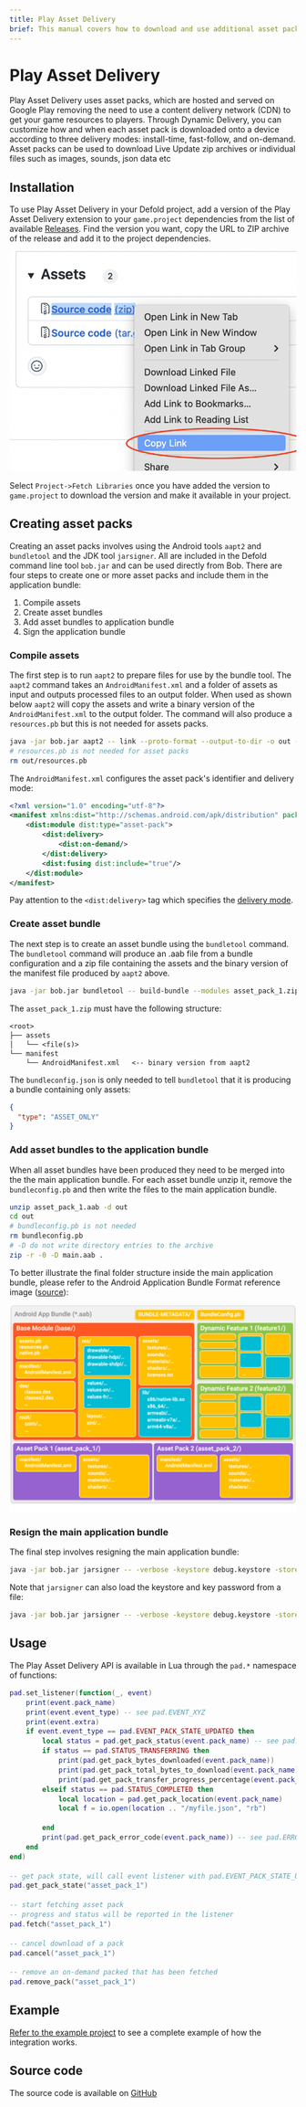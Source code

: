 ```yaml
---
title: Play Asset Delivery
brief: This manual covers how to download and use additional asset packs using Play Asset Delivery.
---
```


# Play Asset Delivery

Play Asset Delivery uses asset packs, which are hosted and served on Google Play removing the need to use a content delivery network (CDN) to get your game resources to players. Through Dynamic Delivery, you can customize how and when each asset pack is downloaded onto a device according to three delivery modes: install-time, fast-follow, and on-demand. Asset packs can be used to download Live Update zip archives or individual files such as images, sounds, json data etc


## Installation

To use Play Asset Delivery in your Defold project, add a version of the Play Asset Delivery extension to your `game.project` dependencies from the list of available [Releases](https://github.com/defold/extension-pad/releases). Find the version you want, copy the URL to ZIP archive of the release and add it to the project dependencies.

![](add-dependency.png)

Select `Project->Fetch Libraries` once you have added the version to `game.project` to download the version and make it available in your project.


## Creating asset packs

Creating an asset packs involves using the Android tools `aapt2` and `bundletool` and the JDK tool `jarsigner`. All are included in the Defold command line tool `bob.jar` and can be used directly from Bob. There are four steps to create one or more asset packs and include them in the application bundle:

1. Compile assets
2. Create asset bundles
3. Add asset bundles to application bundle
4. Sign the application bundle


### Compile assets

The first step is to run `aapt2` to prepare files for use by the bundle tool. The `aapt2` command takes an `AndroidManifest.xml` and a folder of assets as input and outputs processed files to an output folder. When used as shown below `aapt2` will copy the assets and write a binary version of the `AndroidManifest.xml` to the output folder. The command will also produce a `resources.pb` but this is not needed for assets packs.

```sh
java -jar bob.jar aapt2 -- link --proto-format --output-to-dir -o out --manifest AndroidManifest.xml -A assets
# resources.pb is not needed for asset packs
rm out/resources.pb
```

The `AndroidManifest.xml` configures the asset pack's identifier and delivery mode:

```xml
<?xml version="1.0" encoding="utf-8"?>
<manifest xmlns:dist="http://schemas.android.com/apk/distribution" package="com.defold.pad" split="asset_pack_1">
    <dist:module dist:type="asset-pack">
        <dist:delivery>
            <dist:on-demand/>
        </dist:delivery>
        <dist:fusing dist:include="true"/>
    </dist:module>
</manifest>
```

Pay attention to the `<dist:delivery>` tag which specifies the [delivery mode](https://developer.android.com/guide/playcore/asset-delivery).


### Create asset bundle

The next step is to create an asset bundle using the `bundletool` command. The `bundletool` command will produce an .aab file from a bundle configuration and a zip file containing the assets and the binary version of the manifest file produced by `aapt2` above.

```sh
java -jar bob.jar bundletool -- build-bundle --modules asset_pack_1.zip --config bundleconfig.json --output asset_pack_1.aab
```

The `asset_pack_1.zip` must have the following structure:

```
<root>
├── assets
│   └── <file(s)>
└── manifest
    └── AndroidManifest.xml   <-- binary version from aapt2
```

The `bundleconfig.json` is only needed to tell `bundletool` that it is producing a bundle containing only assets:

```json
{
  "type": "ASSET_ONLY"
}
```


### Add asset bundles to the application bundle

When all asset bundles have been produced they need to be merged into the the main application bundle. For each asset bundle unzip it, remove the `bundleconfig.pb` and then write the files to the main application bundle.

```sh
unzip asset_pack_1.aab -d out
cd out
# bundleconfig.pb is not needed
rm bundleconfig.pb
# -D do not write directory entries to the archive
zip -r -0 -D main.aab .
```

To better illustrate the final folder structure inside the main application bundle, please refer to the Android Application Bundle Format reference image ([source](https://developer.android.com/guide/app-bundle/app-bundle-format)):

![](aab_format.png)


### Resign the main application bundle

The final step involves resigning the main application bundle:

```sh
java -jar bob.jar jarsigner -- -verbose -keystore debug.keystore -storepass android -keypass android main.aab androiddebugkey
```

Note that `jarsigner` can also load the keystore and key password from a file:

```sh
java -jar bob.jar jarsigner -- -verbose -keystore debug.keystore -storepass file:storepass.txt -keypass file:keypass.txt main.aab androiddebugkey
```


## Usage

The Play Asset Delivery API is available in Lua through the `pad.*` namespace of functions:

```lua
pad.set_listener(function(_, event)
	print(event.pack_name)
	print(event.event_type) -- see pad.EVENT_XYZ
	print(event.extra)
	if event.event_type == pad.EVENT_PACK_STATE_UPDATED then
		local status = pad.get_pack_status(event.pack_name) -- see pad.STATUS_XYZ
		if status == pad.STATUS_TRANSFERRING then
			print(pad.get_pack_bytes_downloaded(event.pack_name))
			print(pad.get_pack_total_bytes_to_download(event.pack_name))
			print(pad.get_pack_transfer_progress_percentage(event.pack_name))
		elseif status == pad.STATUS_COMPLETED then
			local location = pad.get_pack_location(event.pack_name)
			local f = io.open(location .. "/myfile.json", "rb")

		end
		print(pad.get_pack_error_code(event.pack_name)) -- see pad.ERRORCODE_XYZ
	end
end)

-- get pack state, will call event listener with pad.EVENT_PACK_STATE_UPDATED
pad.get_pack_state("asset_pack_1")

-- start fetching asset pack
-- progress and status will be reported in the listener
pad.fetch("asset_pack_1")

-- cancel download of a pack
pad.cancel("asset_pack_1")

-- remove an on-demand packed that has been fetched
pad.remove_pack("asset_pack_1")
```

## Example

[Refer to the example project](https://github.com/defold/extension-pad/blob/master/example) to see a complete example of how the integration works.

## Source code

The source code is available on [GitHub](https://github.com/defold/extension-pad)
